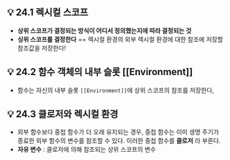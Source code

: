 ## 💡 24.1 렉시컬 스코프

- **상위 스코프가 결정되는 방식이 어디서 정의했는지에 따라 결정되는 것**
- **싱위 스코프를 결정한다** == 렉시컬 환경의 외부 렉시컬 환경에 대한 참조에 저장할 참조값을 저장한다!

## 💡 24.2 함수 객체의 내부 슬롯 [[Environment]]

- 함수는 자신의 내부 슬롯 `[[Environment]]`에 상위 스코프의 참조를 저장한다,

## 💡 24.3 클로저와 렉시컬 환경

- 외부 함수보다 중첩 함수가 더 오래 유지되는 경우, 중첩 함수는 이미 생명 주기가 종료한 외부 함수의 변수를 참조할 수 있다. 이러한 중첩 함수를 **클로저** 라 부른다.
- **자유 변수** : 클로저에 의해 참조되는 상위 스코프의 변수
